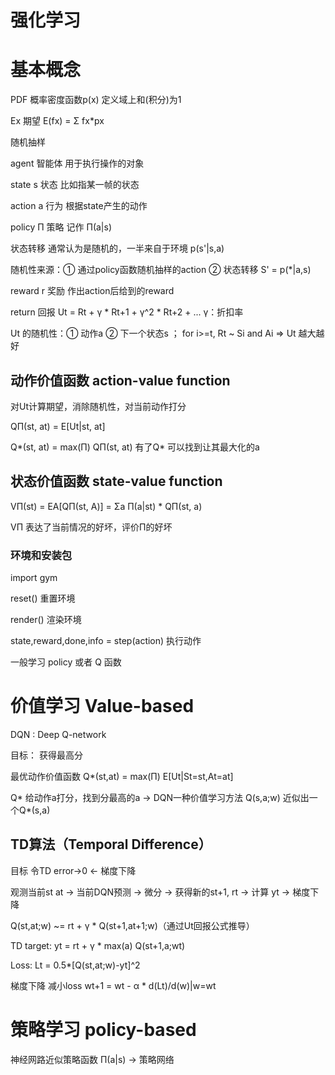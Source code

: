 # 强化学习

# 基本概念
PDF 概率密度函数p(x) 定义域上和(积分)为1

Ex 期望 E(fx) = Σ fx*px 

随机抽样

agent 智能体 用于执行操作的对象

state s 状态 比如指某一帧的状态

action a 行为 根据state产生的动作

policy Π 策略 记作 Π(a|s)

状态转移 通常认为是随机的，一半来自于环境 p(s'|s,a)

随机性来源：① 通过policy函数随机抽样的action ② 状态转移 S' = p(*|a,s)

reward r 奖励 作出action后给到的reward

return 回报 Ut = Rt + γ * Rt+1 + γ^2 * Rt+2 + ...    γ：折扣率

Ut 的随机性：① 动作a ② 下一个状态s ； for i>=t, Rt ~ Si and Ai => Ut 越大越好

## 动作价值函数 action-value function
对Ut计算期望，消除随机性，对当前动作打分

QΠ(st, at) = E[Ut|st, at]

Q*(st, at) = max(Π) QΠ(st, at) 有了Q* 可以找到让其最大化的a

## 状态价值函数 state-value function
VΠ(st) = EA[QΠ(st, A)] = Σa Π(a|st) * QΠ(st, a)

VΠ 表达了当前情况的好坏，评价Π的好坏


### 环境和安装包
import gym

reset() 重置环境

render() 渲染环境

state,reward,done,info = step(action) 执行动作

一般学习 policy 或者 Q 函数

# 价值学习 Value-based
DQN : Deep Q-network

目标： 获得最高分

最优动作价值函数 Q*(st,at) = max(Π) E[Ut|St=st,At=at]

Q* 给动作a打分，找到分最高的a -> DQN一种价值学习方法 Q(s,a;w) 近似出一个Q*(s,a)

## TD算法（Temporal Difference）
目标 令TD error->0 <- 梯度下降

观测当前st at -> 当前DQN预测 -> 微分 ->  获得新的st+1, rt -> 计算 yt -> 梯度下降

Q(st,at;w) ~= rt + γ * Q(st+1,at+1;w)（通过Ut回报公式推导）

TD target: yt = rt + γ * max(a) Q(st+1,a;wt)

Loss: Lt = 0.5*[Q(st,at;w)-yt]^2

梯度下降 减小loss wt+1 = wt - α * d(Lt)/d(w)|w=wt

# 策略学习 policy-based
神经网路近似策略函数 Π(a|s) -> 策略网络




